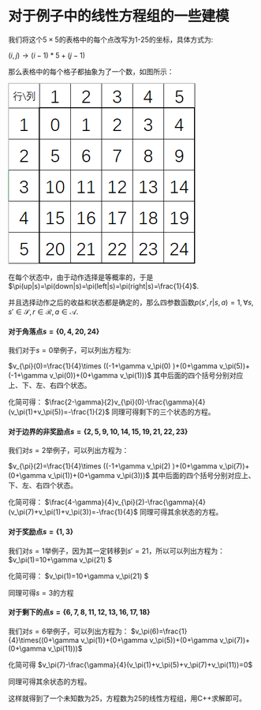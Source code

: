 # 对于例子中的线性方程组的一些建模

我们将这个$5\times 5$的表格中的每个点改写为1-25的坐标，具体方式为:

$(i,j)\rightarrow (i-1)*5+(j-1)$

那么表格中的每个格子都抽象为了一个数，如图所示：

![](1.png)

在每个状态中，由于动作选择是等概率的，于是$\pi(up|s)=\pi(down|s)=\pi(left|s)=\pi(right|s)=\frac{1}{4}$.

并且选择动作之后的收益和状态都是确定的，那么四参数函数$p(s',r|s,a)=1,\forall s,s'\in \mathcal{S}, r\in \mathcal{R}, a\in \mathcal{A}$.

#### 对于角落点$s=\{0,4,20,24\}$
我们对于$s=0$举例子，可以列出方程为:

$v_{\pi}(0)=\frac{1}{4}\times ((-1+\gamma v_\pi(0) )+(0+\gamma v_\pi(5))+(-1+\gamma v_\pi(0))+(0+\gamma v_\pi(1)))$
其中后面的四个括号分别对应上、下、左、右四个状态。

化简可得：
$\frac{2-\gamma}{2}v_{\pi}(0)-\frac{\gamma}{4}(v_\pi(1)+v_\pi(5))=-\frac{1}{2}$
同理可得剩下的三个状态的方程。

#### 对于边界的非奖励点$s=\{2,5,9,10,14,15,19,21,22,23 \}$
我们对$s=2$举例子，可以列出方程为：

$v_{\pi}(2)=\frac{1}{4}\times ((-1+\gamma v_\pi(2) )+(0+\gamma v_\pi(7))+(0+\gamma v_\pi(1))+(0+\gamma v_\pi(3)))$
其中后面的四个括号分别对应上、下、左、右四个状态。

化简可得：
$\frac{4-\gamma}{4}v_{\pi}(2)-\frac{\gamma}{4}(v_\pi(7)+v_\pi(1)+v_\pi(3))=-\frac{1}{4}$
同理可得其余状态的方程。

#### 对于奖励点$s=\{1,3\}$
我们对$s=1$举例子，因为其一定转移到$s'=21$，所以可以列出方程为：
$v_\pi(1)=10+\gamma v_\pi(21) $

化简可得：
$v_\pi(1)=10+\gamma v_\pi(21) $

同理可得$s=3$的方程

#### 对于剩下的点$s=\{6,7,8,11,12,13,16,17,18\}$

我们对$s=6$举例子，可以列出方程为：
$v_\pi(6)=\frac{1}{4}\times((0+\gamma v_\pi(1))+(0+\gamma v_\pi(5))+(0+\gamma v_\pi(7))+(0+\gamma v_\pi(11)))$

化简可得
$v_\pi(7)-\frac{\gamma}{4}(v_\pi(1)+v_\pi(5)+v_\pi(7)+v_\pi(11))=0$

同理可得其余状态的方程。

这样就得到了一个未知数为25，方程数为25的线性方程组，用C++求解即可。